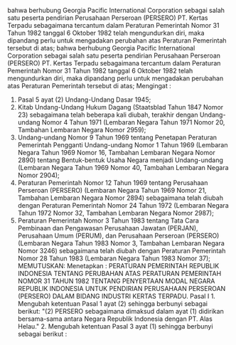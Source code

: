  bahwa berhubung Georgia Pacific International Corporation sebagai salah satu peserta pendirian Perusahaan Perseroan (PERSERO) PT. Kertas Terpadu sebagaimana tercantum dalam Peraturan Pemerintah Nomor 31 Tahun 1982 tanggal 6 Oktober 1982 telah mengundurkan diri, maka dipandang perlu untuk mengadakan perubahan atas Peraturan Pemerintah tersebut di atas; bahwa berhubung Georgia Pacific International Corporation sebagai salah satu peserta pendirian Perusahaan Perseroan (PERSERO) PT. Kertas Terpadu sebagaimana tercantum dalam Peraturan Pemerintah Nomor 31 Tahun 1982 tanggal 6 Oktober 1982 telah mengundurkan diri, maka dipandang perlu untuk mengadakan perubahan atas Peraturan Pemerintah tersebut di atas;
Mengingat :

1. Pasal 5 ayat (2) Undang-Undang Dasar 1945;
2. Kitab Undang-Undang Hukum Dagang (Staatsblad Tahun 1847 Nomor 23) sebagaimana telah beberapa kali diubah, terakhir dengan Undang-undang Nomor 4 Tahun 1971 (Lembaran Negara Tahun 1971 Nomor 20, Tambahan Lembaran Negara Nomor 2959);
3. Undang-undang Nomor 9 Tahun 1969 tentang Penetapan Peraturan Pemerintah Pengganti Undang-undang Nomor 1 Tahun 1969 (Lembaran Negara Tahun 1969 Nomor 16, Tambahan Lembaran Negara Nomor 2890) tentang Bentuk-bentuk Usaha Negara menjadi Undang-undang (Lembaran Negara Tahun 1969 Nomor 40, Tambahan Lembaran Negara Nomor 2904);
4. Peraturan Pemerintah Nomor 12 Tahun 1969 tentang Perusahaan Perseroan (PERSERO) (Lembaran Negara Tahun 1969 Nomor 21, Tambahan Lembaran Negara Nomor 2894) sebagaimana telah diubah dengan Peraturan Pemerintah Nomor 24 Tahun 1972 (Lembaran Negara Tahun 1972 Nomor 32, Tambahan Lembaran Negara Nomor 2987);
5. Peraturan Pemerintah Nomor 3 Tahun 1983 tentang Tata Cara Pembinaan dan Pengawasan Perusahaan Jawatan (PERJAN), Perusahaan Umum (PERUM), dan Perusahaan Perseroan (PERSERO) (Lembaran Negara Tahun 1983 Nomor 3, Tambahan Lembaran Negara Nomor 3246) sebagaimana telah diubah dengan Peraturan Pemerintah Nomor 28 Tahun 1983 (Lembaran Negara Tahun 1983 Nomor 37);
MEMUTUSKAN:
 Menetapkan : PERATURAN PEMERINTAH REPUBLIK INDONESIA TENTANG PERUBAHAN ATAS PERATURAN PEMERINTAH NOMOR 31 TAHUN 1982 TENTANG PENYERTAAN MODAL NEGARA REPUBLIK INDONESIA UNTUK PENDIRIAN PERUSAHAAN PERSEROAN (PERSERO) DALAM BIDANG INDUSTRI KERTAS TERPADU. Pasal I 1. Mengubah ketentuan Pasal 1 ayat (2) sehingga berbunyi sebagai berikut: "(2) PERSERO sebagaimana dimaksud dalam ayat (1) didirikan bersama-sama antara Negara Republik Indonesia dengan PT. Alas Helau." 2. Mengubah ketentuan Pasal 3 ayat (1) sehingga berbunyi sebagai berikut :